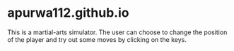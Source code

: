 # apurwa112.github.io
This is a martial-arts simulator. The user can choose to change the position of the player and try out some moves by clicking on the keys.
